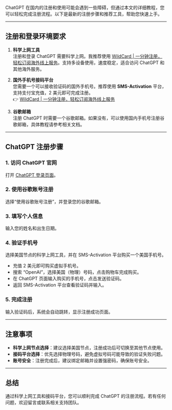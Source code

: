 ChatGPT 在国内的注册和使用可能会遇到一些障碍，但通过本文的详细教程，您可以轻松完成注册流程。以下是最新的注册步骤和推荐工具，帮助您快速上手。

---

## 注册和登录环境要求

1. **科学上网工具**  
   注册和登录 ChatGPT 需要科学上网。我推荐使用 [WildCard | 一分钟注册，轻松订阅海外线上服务](https://bit.ly/bewildcard)。支持多设备使用，速度稳定，适合访问 ChatGPT 和其他海外服务。

2. **国外手机号接码平台**  
   您需要一个可以接收验证码的国外手机号。推荐使用 **SMS-Activation** 平台，支持支付宝充值，2 美元即可完成注册。  
   👉 [WildCard | 一分钟注册，轻松订阅海外线上服务](https://bit.ly/bewildcard)

3. **谷歌邮箱**  
   注册 ChatGPT 时需要一个谷歌邮箱。如果没有，可以使用国内手机号注册谷歌邮箱，具体教程请参考相关文档。

---

## ChatGPT 注册步骤

### 1. 访问 ChatGPT 官网  
打开 [ChatGPT 登录页面](https://chat.openai.com/auth/login)。

### 2. 使用谷歌账号注册  
选择“使用谷歌账号注册”，并登录您的谷歌邮箱。

### 3. 填写个人信息  
输入您的姓名和出生日期。

### 4. 验证手机号  
选择美国节点的科学上网工具，并在 SMS-Activation 平台购买一个美国手机号。  
- 充值 2 美元即可购买虚拟手机号。  
- 搜索 “OpenAI”，选择美国（物理）号码，点击购物车完成购买。  
- 在 ChatGPT 页面输入购买的手机号，点击发送验证码。  
- 返回 SMS-Activation 平台查看验证码并输入。

### 5. 完成注册  
输入验证码后，系统会自动跳转，显示注册成功页面。

---

## 注意事项

- **科学上网节点选择**：建议选择美国节点，注册成功后可切换至其他节点使用。  
- **接码平台选择**：优先选择物理号码，避免虚拟号码可能导致的验证失败问题。  
- **账号安全**：注册完成后，建议绑定邮箱并设置强密码，确保账号安全。

---

## 总结

通过科学上网工具和接码平台，您可以顺利完成 ChatGPT 的注册流程。若有任何问题，欢迎留言或联系相关支持团队。